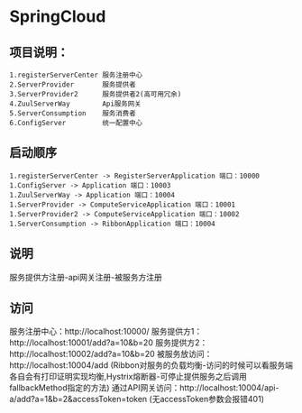 # SpringCloud
## 项目说明：
    1.registerServerCenter 服务注册中心
    2.ServerProvider       服务提供者
    3.ServerProvider2      服务提供者2(高可用冗余)
    4.ZuulServerWay        Api服务网关
    5.ServerConsumption    服务消费者
    6.ConfigServer         统一配置中心
    
## 启动顺序
    1.registerServerCenter -> RegisterServerApplication 端口：10000
    1.ConfigServer -> Application 端口：10003
    1.ZuulServerWay -> Application 端口：10004
    1.ServerProvider -> ComputeServiceApplication 端口：10001
    1.ServerProvider2 -> ComputeServiceApplication 端口：10002
    1.ServerConsumption -> RibbonApplication 端口：10004

## 说明
   服务提供方注册-api网关注册-被服务方注册

## 访问
服务注册中心：http://localhost:10000/
服务提供方1：http://localhost:10001/add?a=10&b=20
服务提供方2：http://localhost:10002/add?a=10&b=20
被服务放访问：http://localhost:10004/add
(Ribbon对服务的负载均衡-访问的时候可以看服务端各自会有打印证明实现均衡,Hystrix熔断器-可停止提供服务之后调用fallbackMethod指定的方法)
通过API网关访问：http://localhost:10004/api-a/add?a=1&b=2&accessToken=token
(无accessToken参数会报错401)
